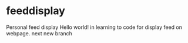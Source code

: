 # feeddisplay
Personal feed display
Hello world!
in learning to code for display feed on webpage.
next new branch
